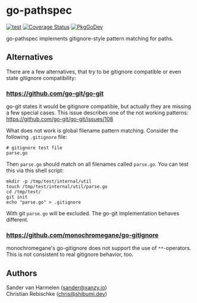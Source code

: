 # go-pathspec

[![test](https://github.com/shibumi/go-pathspec/workflows/test/badge.svg)](https://github.com/shibumi/go-pathspec/actions?query=workflow%3Atest) [![Coverage Status](https://coveralls.io/repos/github/shibumi/go-pathspec/badge.svg)](https://coveralls.io/github/shibumi/go-pathspec) [![PkgGoDev](https://pkg.go.dev/badge/github.com/shibumi/go-pathspec)](https://pkg.go.dev/github.com/shibumi/go-pathspec)

go-pathspec implements gitignore-style pattern matching for paths.

## Alternatives

There are a few alternatives, that try to be gitignore compatible or even state
gitignore compatibility:

### https://github.com/go-git/go-git

go-git states it would be gitignore compatible, but actually they are missing a few
special cases. This issue describes one of the not working patterns: https://github.com/go-git/go-git/issues/108

What does not work is global filename pattern matching. Consider the following
`.gitignore` file:

```gitignore
# gitignore test file
parse.go
```

Then `parse.go` should match on all filenames called `parse.go`. You can test this via
this shell script:
```shell
mkdir -p /tmp/test/internal/util
touch /tmp/test/internal/util/parse.go
cd /tmp/test/
git init
echo "parse.go" > .gitignore
```

With git `parse.go` will be excluded. The go-git implementation behaves different.

### https://github.com/monochromegane/go-gitignore

monochromegane's go-gitignore does not support the use of `**`-operators.
This is not consistent to real gitignore behavior, too.

## Authors

Sander van Harmelen (<sander@xanzy.io>)  
Christian Rebischke (<chris@shibumi.dev>)
